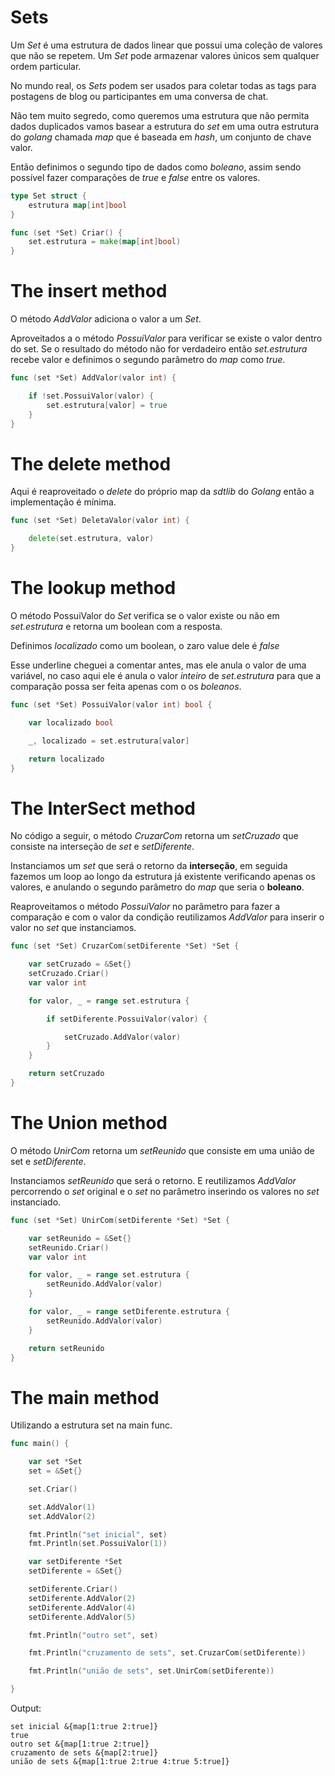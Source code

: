 # Sets

Um _Set_ é uma estrutura de dados linear que possui uma coleção de valores que não se repetem. Um _Set_ pode
armazenar valores únicos sem qualquer ordem particular. 

No mundo real, os _Sets_ podem ser usados para coletar todas as tags para postagens de blog ou participantes em uma conversa de chat.

Não tem muito segredo, como queremos uma estrutura que não permita dados duplicados vamos basear a estrutura do _set_ em uma outra estrutura do _golang_ chamada _map_ que é baseada em _hash_, um conjunto de chave valor.

Então definimos o segundo tipo de dados como *boleano*, assim sendo possível fazer comparações de _true_ e _false_ entre os valores.

```go
type Set struct {
	estrutura map[int]bool
}

func (set *Set) Criar() {
	set.estrutura = make(map[int]bool)
}
```

# The insert method

O método _AddValor_ adiciona o valor a um _Set_. 

Aproveitados a o método _PossuiValor_ para verificar se existe o valor dentro do set.
Se o resultado do método não for verdadeiro então _set.estrutura_ recebe valor e definimos o segundo parâmetro do _map_ como _true_.

```go
func (set *Set) AddValor(valor int) {

	if !set.PossuiValor(valor) {
		set.estrutura[valor] = true
	}
}
```

# The delete method

Aqui é reaproveitado o _delete_ do próprio map da _sdtlib_ do _Golang_ então a implementação é mínima.

```go
func (set *Set) DeletaValor(valor int) {

	delete(set.estrutura, valor)
}
```

# The lookup method

O método PossuiValor do _Set_ verifica se o valor existe ou não em _set.estrutura_ e retorna um boolean com a resposta.

Definimos _localizado_ como um boolean, o zaro value dele é _false_

Esse underline cheguei a comentar antes, mas ele anula o valor de uma variável, no caso aqui ele é anula o valor _inteiro_ de _set.estrutura_ para que a comparação possa ser feita apenas com o os _boleanos_.


```go
func (set *Set) PossuiValor(valor int) bool {

	var localizado bool

	_, localizado = set.estrutura[valor]

	return localizado
}
```

# The InterSect method

No código a seguir, o método _CruzarCom_ retorna um _setCruzado_ que consiste na interseção de _set_ e _setDiferente_. 

Instanciamos um _set_ que será o retorno da **interseção**, em seguida fazemos um loop ao longo da estrutura já existente verificando apenas os valores, e anulando o segundo parâmetro do _map_ que seria o **boleano**.

Reaproveitamos o método _PossuiValor_ no parâmetro para fazer a comparação e com o valor da condição reutilizamos _AddValor_ para inserir o valor no _set_ que instanciamos.

```go
func (set *Set) CruzarCom(setDiferente *Set) *Set {

	var setCruzado = &Set{}
	setCruzado.Criar()
	var valor int

	for valor, _ = range set.estrutura {

		if setDiferente.PossuiValor(valor) {

			setCruzado.AddValor(valor)
		}
	}

	return setCruzado
}

```


# The Union method

O método _UnirCom_ retorna um _setReunido_ que consiste em uma união de set e _setDiferente_.

Instanciamos _setReunido_ que será o retorno. E reutilizamos _AddValor_ percorrendo o _set_ original e o _set_ no parâmetro inserindo os valores no _set_ instanciado.

```go
func (set *Set) UnirCom(setDiferente *Set) *Set {

	var setReunido = &Set{}
	setReunido.Criar()
	var valor int

	for valor, _ = range set.estrutura {
		setReunido.AddValor(valor)
	}

	for valor, _ = range setDiferente.estrutura {
		setReunido.AddValor(valor)
	}

	return setReunido
}
```

# The main method

Utilizando a estrutura set na main func.

```go
func main() {

	var set *Set
	set = &Set{}

	set.Criar()

	set.AddValor(1)
	set.AddValor(2)

	fmt.Println("set inicial", set)
	fmt.Println(set.PossuiValor(1))

	var setDiferente *Set
	setDiferente = &Set{}

	setDiferente.Criar()
	setDiferente.AddValor(2)
	setDiferente.AddValor(4)
	setDiferente.AddValor(5)

	fmt.Println("outro set", set)

	fmt.Println("cruzamento de sets", set.CruzarCom(setDiferente))

	fmt.Println("união de sets", set.UnirCom(setDiferente))

}
```
Output:

```text
set inicial &{map[1:true 2:true]}
true
outro set &{map[1:true 2:true]}
cruzamento de sets &{map[2:true]}
união de sets &{map[1:true 2:true 4:true 5:true]}
```